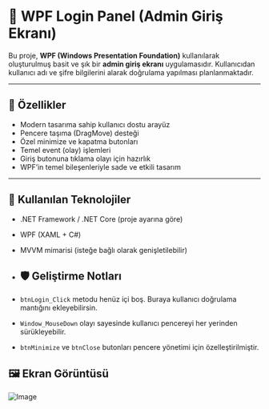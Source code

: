 # 🔐 WPF Login Panel (Admin Giriş Ekranı)

Bu proje, **WPF (Windows Presentation Foundation)** kullanılarak oluşturulmuş basit ve şık bir **admin giriş ekranı** uygulamasıdır. Kullanıcıdan kullanıcı adı ve şifre bilgilerini alarak doğrulama yapılması planlanmaktadır.

---

## 🚀 Özellikler

- Modern tasarıma sahip kullanıcı dostu arayüz
- Pencere taşıma (DragMove) desteği
- Özel minimize ve kapatma butonları
- Temel event (olay) işlemleri
- Giriş butonuna tıklama olayı için hazırlık
- WPF’in temel bileşenleriyle sade ve etkili tasarım

---

## 🧱 Kullanılan Teknolojiler

- .NET Framework / .NET Core (proje ayarına göre)
- WPF (XAML + C#)
- MVVM mimarisi (isteğe bağlı olarak genişletilebilir)

- ## 🛡️ Geliştirme Notları

- `btnLogin_Click` metodu henüz içi boş. Buraya kullanıcı doğrulama mantığını ekleyebilirsin.
- `Window_MouseDown` olayı sayesinde kullanıcı pencereyi her yerinden sürükleyebilir.
- `btnMinimize` ve `btnClose` butonları pencere yönetimi için özelleştirilmiştir.


## 🖼️ Ekran Görüntüsü


![Image](https://github.com/user-attachments/assets/6eb936b4-be85-4f6f-8c6c-ac7bef65f6f5)
